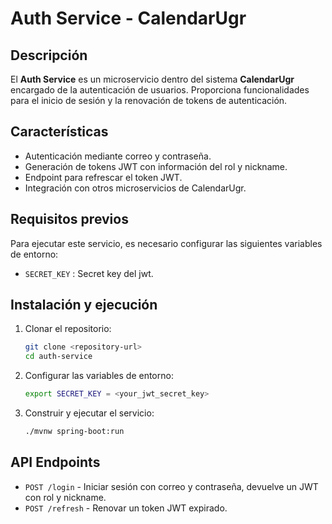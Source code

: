 # Auth Service - CalendarUgr

## Descripción
El **Auth Service** es un microservicio dentro del sistema **CalendarUgr** encargado de la autenticación de usuarios. Proporciona funcionalidades para el inicio de sesión y la renovación de tokens de autenticación.

## Características
- Autenticación mediante correo y contraseña.
- Generación de tokens JWT con información del rol y nickname.
- Endpoint para refrescar el token JWT.
- Integración con otros microservicios de CalendarUgr.

## Requisitos previos
Para ejecutar este servicio, es necesario configurar las siguientes variables de entorno:

- `SECRET_KEY` : Secret key del jwt.

## Instalación y ejecución
1. Clonar el repositorio:
   ```sh
   git clone <repository-url>
   cd auth-service
   ```
2. Configurar las variables de entorno:
   ```sh
   export SECRET_KEY = <your_jwt_secret_key>
   ```
3. Construir y ejecutar el servicio:
   ```sh
   ./mvnw spring-boot:run
   ```

## API Endpoints
- `POST /login` - Iniciar sesión con correo y contraseña, devuelve un JWT con rol y nickname.
- `POST /refresh` - Renovar un token JWT expirado.